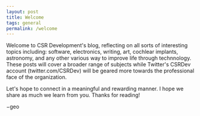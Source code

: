 ```yaml
---
layout: post
title: Welcome
tags: general
permalink: /welcome
---
```


Welcome to CSR Development's blog, reflecting on all sorts of interesting topics including: software, electronics, writing, art, cochlear implants, astronomy, and any other various way to improve life through technnology. These posts will cover a broader range of subjects while Twitter's CSRDev account (twitter.com/CSRDev) will be geared more towards the professional face of the organization. 

Let's hope to connect in a meaningful and rewarding manner. I hope we share as much we learn from you. Thanks for reading!

&minus;geo
